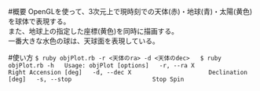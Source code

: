 #概要
OpenGLを使って、3次元上で現時刻での天体(赤)・地球(青)・太陽(黄色)を球体で表現する。  
また、地球上の指定した座標(黄色)を同時に描画する。  
一番大きな水色の球は、天球面を表現している。

#使い方
`
$ ruby objPlot.rb -r <天体のra> -d <天体のdec>  
$ ruby objPlot.rb -h  
Usage: objPlot [options]  
    -r, --ra X                       Right Accension [deg]  
    -d, --dec X                      Declination [deg]  
    -s, --stop                       Stop Spin  
`
